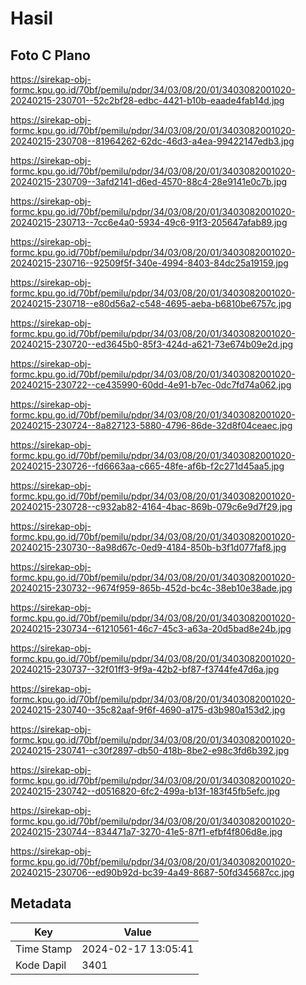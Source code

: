# Hasil

## Foto C Plano

https://sirekap-obj-formc.kpu.go.id/70bf/pemilu/pdpr/34/03/08/20/01/3403082001020-20240215-230701--52c2bf28-edbc-4421-b10b-eaade4fab14d.jpg

https://sirekap-obj-formc.kpu.go.id/70bf/pemilu/pdpr/34/03/08/20/01/3403082001020-20240215-230708--81964262-62dc-46d3-a4ea-99422147edb3.jpg

https://sirekap-obj-formc.kpu.go.id/70bf/pemilu/pdpr/34/03/08/20/01/3403082001020-20240215-230709--3afd2141-d6ed-4570-88c4-28e9141e0c7b.jpg

https://sirekap-obj-formc.kpu.go.id/70bf/pemilu/pdpr/34/03/08/20/01/3403082001020-20240215-230713--7cc6e4a0-5934-49c6-91f3-205647afab89.jpg

https://sirekap-obj-formc.kpu.go.id/70bf/pemilu/pdpr/34/03/08/20/01/3403082001020-20240215-230716--92509f5f-340e-4994-8403-84dc25a19159.jpg

https://sirekap-obj-formc.kpu.go.id/70bf/pemilu/pdpr/34/03/08/20/01/3403082001020-20240215-230718--e80d56a2-c548-4695-aeba-b6810be6757c.jpg

https://sirekap-obj-formc.kpu.go.id/70bf/pemilu/pdpr/34/03/08/20/01/3403082001020-20240215-230720--ed3645b0-85f3-424d-a621-73e674b09e2d.jpg

https://sirekap-obj-formc.kpu.go.id/70bf/pemilu/pdpr/34/03/08/20/01/3403082001020-20240215-230722--ce435990-60dd-4e91-b7ec-0dc7fd74a062.jpg

https://sirekap-obj-formc.kpu.go.id/70bf/pemilu/pdpr/34/03/08/20/01/3403082001020-20240215-230724--8a827123-5880-4796-86de-32d8f04ceaec.jpg

https://sirekap-obj-formc.kpu.go.id/70bf/pemilu/pdpr/34/03/08/20/01/3403082001020-20240215-230726--fd6663aa-c665-48fe-af6b-f2c271d45aa5.jpg

https://sirekap-obj-formc.kpu.go.id/70bf/pemilu/pdpr/34/03/08/20/01/3403082001020-20240215-230728--c932ab82-4164-4bac-869b-079c6e9d7f29.jpg

https://sirekap-obj-formc.kpu.go.id/70bf/pemilu/pdpr/34/03/08/20/01/3403082001020-20240215-230730--8a98d67c-0ed9-4184-850b-b3f1d077faf8.jpg

https://sirekap-obj-formc.kpu.go.id/70bf/pemilu/pdpr/34/03/08/20/01/3403082001020-20240215-230732--9674f959-865b-452d-bc4c-38eb10e38ade.jpg

https://sirekap-obj-formc.kpu.go.id/70bf/pemilu/pdpr/34/03/08/20/01/3403082001020-20240215-230734--61210561-46c7-45c3-a63a-20d5bad8e24b.jpg

https://sirekap-obj-formc.kpu.go.id/70bf/pemilu/pdpr/34/03/08/20/01/3403082001020-20240215-230737--32f01ff3-9f9a-42b2-bf87-f3744fe47d6a.jpg

https://sirekap-obj-formc.kpu.go.id/70bf/pemilu/pdpr/34/03/08/20/01/3403082001020-20240215-230740--35c82aaf-9f6f-4690-a175-d3b980a153d2.jpg

https://sirekap-obj-formc.kpu.go.id/70bf/pemilu/pdpr/34/03/08/20/01/3403082001020-20240215-230741--c30f2897-db50-418b-8be2-e98c3fd6b392.jpg

https://sirekap-obj-formc.kpu.go.id/70bf/pemilu/pdpr/34/03/08/20/01/3403082001020-20240215-230742--d0516820-6fc2-499a-b13f-183f45fb5efc.jpg

https://sirekap-obj-formc.kpu.go.id/70bf/pemilu/pdpr/34/03/08/20/01/3403082001020-20240215-230744--834471a7-3270-41e5-87f1-efbf4f806d8e.jpg

https://sirekap-obj-formc.kpu.go.id/70bf/pemilu/pdpr/34/03/08/20/01/3403082001020-20240215-230706--ed90b92d-bc39-4a49-8687-50fd345687cc.jpg


## Metadata

| Key        | Value               |
| ---------- | ------------------- |
| Time Stamp | 2024-02-17 13:05:41 |
| Kode Dapil | 3401                |



